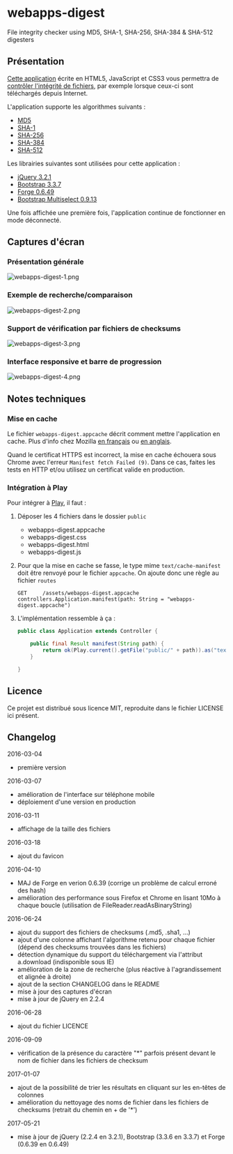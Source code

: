 # webapps-digest

File integrity checker using MD5, SHA-1, SHA-256, SHA-384 &amp; SHA-512 digesters

## Présentation

[Cette application](http://techgp.fr/webapps/webapps-digest.html) écrite en HTML5, JavaScript et CSS3 vous permettra de [contrôler l'intégrité de fichiers](https://fr.wikipedia.org/wiki/Somme_de_contr%C3%B4le), par exemple lorsque ceux-ci sont téléchargés depuis Internet.

L'application supporte les algorithmes suivants :

- [MD5](https://fr.wikipedia.org/wiki/MD5)
- [SHA-1](https://fr.wikipedia.org/wiki/SHA-1)
- [SHA-256](https://fr.wikipedia.org/wiki/SHA-2)
- [SHA-384](https://fr.wikipedia.org/wiki/SHA-2)
- [SHA-512](https://fr.wikipedia.org/wiki/SHA-2)

Les librairies suivantes sont utilisées pour cette application :

- [jQuery 3.2.1](http://jquery.com/)
- [Bootstrap 3.3.7](http://getbootstrap.com/css/)
- [Forge 0.6.49](https://github.com/digitalbazaar/forge)
- [Bootstrap Multiselect 0.9.13](https://github.com/davidstutz/bootstrap-multiselect)

Une fois affichée une première fois, l'application continue de fonctionner en mode déconnecté.

## Captures d'écran

### Présentation générale

![webapps-digest-1.png](./screenshots/webapps-digest-1.png)

### Exemple de recherche/comparaison

![webapps-digest-2.png](./screenshots/webapps-digest-2.png)

### Support de vérification par fichiers de checksums

![webapps-digest-3.png](./screenshots/webapps-digest-3.png)

### Interface responsive et barre de progression

![webapps-digest-4.png](./screenshots/webapps-digest-4.png)

## Notes techniques

### Mise en cache

Le fichier `webapps-digest.appcache` décrit comment mettre l'application en cache. Plus d'info chez Mozilla [en français](https://developer.mozilla.org/fr/docs/Utiliser_Application_Cache) ou [en anglais](https://developer.mozilla.org/en-US/docs/Web/HTML/Using_the_application_cache).

Quand le certificat HTTPS est incorrect, la mise en cache échouera sous Chrome avec l'erreur `Manifest fetch Failed (9)`. Dans ce cas, faites les tests en HTTP et/ou utilisez un certificat valide en production.

### Intégration à Play

Pour intégrer à [Play](https://www.playframework.com/), il faut :

1. Déposer les 4 fichiers dans le dossier `public`

    - webapps-digest.appcache
    - webapps-digest.css
    - webapps-digest.html
    - webapps-digest.js

2. Pour que la mise en cache se fasse, le type mime `text/cache-manifest` doit être renvoyé pour le fichier `appcache`. On ajoute donc une règle au fichier `routes`

    ```
    GET		/assets/webapps-digest.appcache		controllers.Application.manifest(path: String = "webapps-digest.appcache")
    ```

3. L'implémentation ressemble à ça :

    ```java
    public class Application extends Controller {

    	public final Result manifest(String path) {
    		return ok(Play.current().getFile("public/" + path)).as("text/cache-manifest");
    	}

    }
    ```

## Licence

Ce projet est distribué sous licence MIT, reproduite dans le fichier LICENSE ici présent.

## Changelog

2016-03-04
- première version

2016-03-07
- amélioration de l'interface sur téléphone mobile
- déploiement d'une version en production

2016-03-11
- affichage de la taille des fichiers

2016-03-18
- ajout du favicon

2016-04-10
- MAJ de Forge en verion 0.6.39 (corrige un problème de calcul erroné des hash)
- amélioration des performance sous Firefox et Chrome en lisant 10Mo à chaque boucle (utilisation de FileReader.readAsBinaryString)

2016-06-24
- ajout du support des fichiers de checksums (.md5, .sha1, ...)
- ajout d'une colonne affichant l'algorithme retenu pour chaque fichier (dépend des checksums trouvées dans les fichiers)
- détection dynamique du support du téléchargement via l'attribut a.download (indisponible sous IE)
- amélioration de la zone de recherche (plus réactive à l'agrandissement et alignée à droite)
- ajout de la section CHANGELOG dans le README
- mise à jour des captures d'écran
- mise à jour de jQuery en 2.2.4

2016-06-28
- ajout du fichier LICENCE

2016-09-09
- vérification de la présence du caractère "*" parfois présent devant le nom de fichier dans les fichiers de checksum

2017-01-07
- ajout de la possibilité de trier les résultats en cliquant sur les en-têtes de colonnes
- amélioration du nettoyage des noms de fichier dans les fichiers de checksums (retrait du chemin en + de '*')

2017-05-21
- mise à jour de jQuery (2.2.4 en 3.2.1), Bootstrap (3.3.6 en 3.3.7) et Forge (0.6.39 en 0.6.49)
